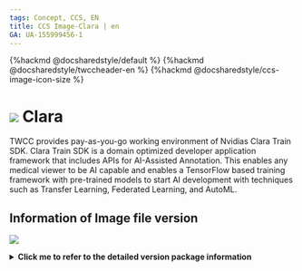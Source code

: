 ```yaml
---
tags: Concept, CCS, EN
title: CCS Image-Clara | en
GA: UA-155999456-1
---
```


{%hackmd @docsharedstyle/default %}
{%hackmd @docsharedstyle/twccheader-en %}
{%hackmd @docsharedstyle/ccs-image-icon-size %}

# <img class="ccsimgicon" src="https://cos.twcc.ai/SYS-MANUAL/uploads/upload_6b3382d3255e279896320ff106a1565d.png">  Clara

TWCC provides pay-as-you-go working environment of Nvidias Clara Train SDK. Clara Train SDK is a domain optimized developer application framework that includes APIs for AI-Assisted Annotation. This enables any medical viewer to be AI capable and enables a TensorFlow based training framework with pre-trained models to start AI development with techniques such as Transfer Learning, Federated Learning, and AutoML.

## <i class="fa fa-sticky-note" aria-hidden="true"></i> <span class="ccsimglist">Information of Image file version </span> 

![](https://cos.twcc.ai/SYS-MANUAL/uploads/upload_67c194e5b796a6d29aa1c05ec802dea8.png)



<details class="docspoiler">

<summary><b>Click me to refer to the detailed version package information</b></summary>

- [clara-train-sdk-v3.1](https://ngc.nvidia.com/catalog/containers/nvidia:clara-train-sdk)


</details>
